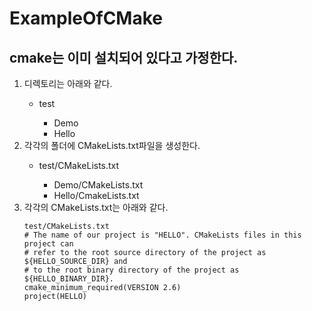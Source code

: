 # ExampleOfCMake

## cmake는 이미 설치되어 있다고 가정한다.

<ol>
	<li>디렉토리는 아래와 같다.</li>
	<ul>
		<li>test</li>
		<ul>
			<li>Demo</li>
			<li>Hello</li>
		</ul>
	</ul>
	<li>각각의 폴더에 CMakeLists.txt파일을 생성한다.</li>
	<ul>
		<li>test/CMakeLists.txt</li>
		<ul>
			<li>Demo/CMakeLists.txt</li>
			<li>Hello/CmakeLists.txt</li>
		</ul>
	</ul>
	<li>각각의 CMakeLists.txt는 아래와 같다.</li>

	test/CMakeLists.txt
	# The name of our project is "HELLO". CMakeLists files in this project can
	# refer to the root source directory of the project as ${HELLO_SOURCE_DIR} and 
	# to the root binary directory of the project as ${HELLO_BINARY_DIR}.
	cmake_minimum_required(VERSION 2.6)
	project(HELLO)


</ol>

